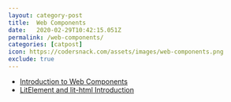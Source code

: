 ```yaml
---
layout: category-post
title:  Web Components
date:   2020-02-29T10:42:15.051Z
permalink: /web-components/
categories: [catpost]
icon: https://codersnack.com/assets/images/web-components.png
exclude: true
---
```

 * [Introduction to Web Components](https://codersnack.com/web-components-introduction/) 
 * [LitElement and lit-html Introduction](https://codersnack.com/lit-element-lit-html-introduction/) 
